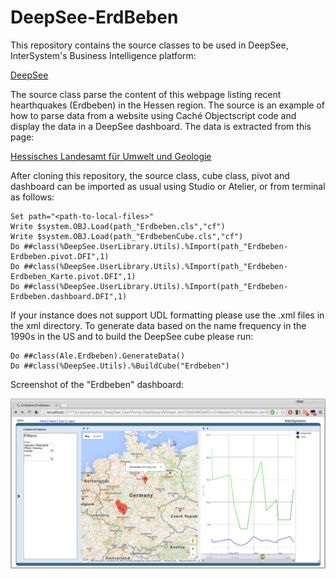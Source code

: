 # DeepSee-ErdBeben
This repository contains the source classes to be used in DeepSee, InterSystem's Business Intelligence platform: 

[DeepSee](http://www.intersystems.com/our-products/embedded-technologies/deepsee/ "DeepSee")


The source class parse the content of this webpage listing recent hearthquakes (Erdbeben) in the Hessen region. The source is an example of how to parse data from a website using Caché Objectscript code and display the data in a DeepSee dashboard. The data is extracted from this page: 

[Hessisches Landesamt für Umwelt und Geologie](http://www.hlug.de/start/geologie/erdbeben/aktuelle-ereignisse.html "")

After cloning this repository, the source class, cube class, pivot and dashboard can be imported as usual using Studio or Atelier, or from terminal as follows:

```
Set path="<path-to-local-files>"
Write $system.OBJ.Load(path_"Erdbeben.cls","cf")
Write $system.OBJ.Load(path_"ErdbebenCube.cls","cf")
Do ##class(%DeepSee.UserLibrary.Utils).%Import(path_"Erdbeben-Erdbeben.pivot.DFI",1)
Do ##class(%DeepSee.UserLibrary.Utils).%Import(path_"Erdbeben-Erdbeben_Karte.pivot.DFI",1)
Do ##class(%DeepSee.UserLibrary.Utils).%Import(path_"Erdbeben-Erdbeben.dashboard.DFI",1)
```

If your instance does not support UDL formatting please use the .xml files in the xml directory. 
To generate data based on the name frequency in the 1990s in the US and to build the DeepSee cube please run: 

```
Do ##class(Ale.Erdbeben).GenerateData() 
Do ##class(%DeepSee.Utils).%BuildCube("Erdbeben")
```

Screenshot of the "Erdbeben" dashboard:

![Alt text](https://github.com/aless80/DeepSee-Erdbeben/blob/master/DeepSee_dashboard.png "DeepSee-Erdbeben Dashboard")


